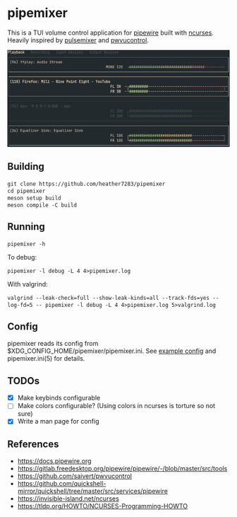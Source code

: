 # pipemixer
This is a TUI volume control application for [pipewire] built with [ncurses].
Heavily inspired by [pulsemixer] and [pwvucontrol].

![Screenshot](screenshot.png)

## Building
```
git clone https://github.com/heather7283/pipemixer
cd pipemixer
meson setup build
meson compile -C build
```

## Running
```
pipemixer -h
```
To debug:
```
pipemixer -l debug -L 4 4>pipemixer.log
```
With valgrind:
```
valgrind --leak-check=full --show-leak-kinds=all --track-fds=yes --log-fd=5 -- pipemixer -l debug -L 4 4>pipemixer.log 5>valgrind.log
```

## Config
pipemixer reads its config from $XDG_CONFIG_HOME/pipemixer/pipemixer.ini.
See [example config](pipemixer.ini) and pipemixer.ini(5) for details.

## TODOs
- [x] Make keybinds configurable
- [ ] Make colors configurable? (Using colors in ncurses is torture so not sure)
- [x] Write a man page for config

## References
- https://docs.pipewire.org
- https://gitlab.freedesktop.org/pipewire/pipewire/-/blob/master/src/tools
- https://github.com/saivert/pwvucontrol
- https://github.com/quickshell-mirror/quickshell/tree/master/src/services/pipewire
- https://invisible-island.net/ncurses
- https://tldp.org/HOWTO/NCURSES-Programming-HOWTO

[pipewire]: https://pipewire.org/
[pulsemixer]: https://github.com/GeorgeFilipkin/pulsemixer
[pwvucontrol]: https://github.com/saivert/pwvucontrol
[ncurses]: https://invisible-island.net/ncurses
